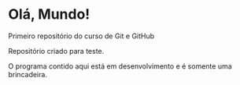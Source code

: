 # Olá, Mundo!
 Primeiro repositório do curso de Git e GitHub
  
  Repositório criado para teste.

  O programa contido aqui está em desenvolvimento e é somente uma brincadeira.
